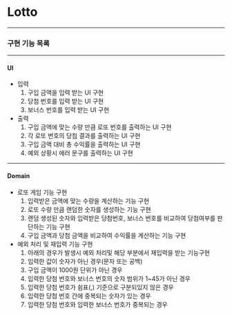 # Lotto 

<hr/>

### 구현 기능 목록

<hr/>

#### UI
- 입력
  1. 구입 금액을 입력 받는 UI 구현
  2. 당첨 번호를 입력 받는 UI 구현
  3. 보너스 번호를 입력 받는 UI 구현
- 출력
  1. 구입 금액에 맞는 수량 만큼 로또 번호를 출력하는 UI 구현
  2. 각 로또 번호의 당첨 결과를 출력하는 UI 구현
  3. 구입 금액 대비 총 수익률을 출력하는 UI 구현
  4. 예외 상황시 에러 문구를 출력하는 UI 구현

<hr/>

#### Domain
- 로또 게임 기능 구현
  1. 입력받은 금액에 맞는 수량을 계산하는 기능 구현
  2. 로또 수량 만큼 랜덤한 숫자를 생성하는 기능 구현
  3. 랜덤 생성된 숫자와 입력받은 당첨번호, 보너스 번호를 비교하여 당첨여부를 판단하는 기능 구현
  4. 구입 금액과 당첨 금액을 비교하여 수익률을 계산하는 기능 구현
- 예외 처리 및 재입력 기능 구현
  1. 아래의 경우가 발생시 예외 처리및 해당 부분에서 재입력을 받는 기능구현
  2. 입력한 값이 숫자가 아닌 경우(문자 또는 공백)
  3. 구입 금액이 1000원 단위가 아닌 경우
  4. 입력한 당첨 번호와 보너스 번호의 숫자 범위가 1~45가 아닌 경우
  5. 입력한 당첨 번호가 쉼표(,) 기준으로 구분되있지 않은 경우
  6. 입력한 당첨 번호 간에 중복되는 숫자가 있는 경우
  7. 입력한 당첨 번호와 입력한 보너스 번호가 중복되는 경우


